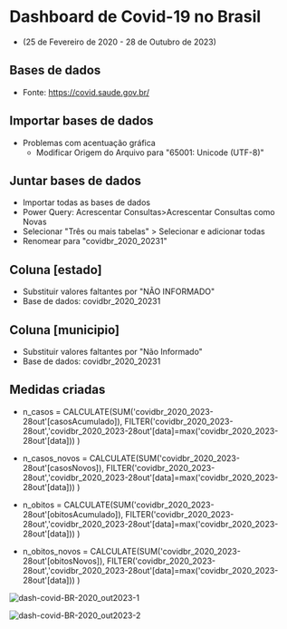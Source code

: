 # Dashboard de Covid-19 no Brasil 
- (25 de Fevereiro de 2020 - 28 de Outubro de 2023)


## Bases de dados
- Fonte: https://covid.saude.gov.br/


## Importar bases de dados
- Problemas com acentuação gráfica
	- Modificar Origem do Arquivo para "65001: Unicode (UTF-8)"


## Juntar bases de dados
- Importar todas as bases de dados
- Power Query: Acrescentar Consultas>Acrescentar Consultas como Novas
- Selecionar "Três ou mais tabelas" > Selecionar e adicionar todas
- Renomear para "covidbr_2020_20231"


## Coluna [estado]
- Substituir valores faltantes por "NÃO INFORMADO"
- Base de dados: covidbr_2020_20231


## Coluna [municipio]
- Substituir valores faltantes por "Não Informado"
- Base de dados: covidbr_2020_20231


## Medidas criadas

- n_casos = 
CALCULATE(SUM('covidbr_2020_2023-28out'[casosAcumulado]), FILTER('covidbr_2020_2023-28out','covidbr_2020_2023-28out'[data]=max('covidbr_2020_2023-28out'[data])) ) 

- n_casos_novos = 
CALCULATE(SUM('covidbr_2020_2023-28out'[casosNovos]), FILTER('covidbr_2020_2023-28out','covidbr_2020_2023-28out'[data]=max('covidbr_2020_2023-28out'[data])) ) 

- n_obitos = 
CALCULATE(SUM('covidbr_2020_2023-28out'[obitosAcumulado]), FILTER('covidbr_2020_2023-28out','covidbr_2020_2023-28out'[data]=max('covidbr_2020_2023-28out'[data])) ) 

- n_obitos_novos = 
CALCULATE(SUM('covidbr_2020_2023-28out'[obitosNovos]), FILTER('covidbr_2020_2023-28out','covidbr_2020_2023-28out'[data]=max('covidbr_2020_2023-28out'[data])) ) 


![dash-covid-BR-2020_out2023-1](https://github.com/carolinari/PowerBI/assets/85963623/79dfe8ab-e498-4d95-a899-89872a705b54)



![dash-covid-BR-2020_out2023-2](https://github.com/carolinari/PowerBI/assets/85963623/f46c46fc-5876-4477-b603-351d6a5dca9b)
